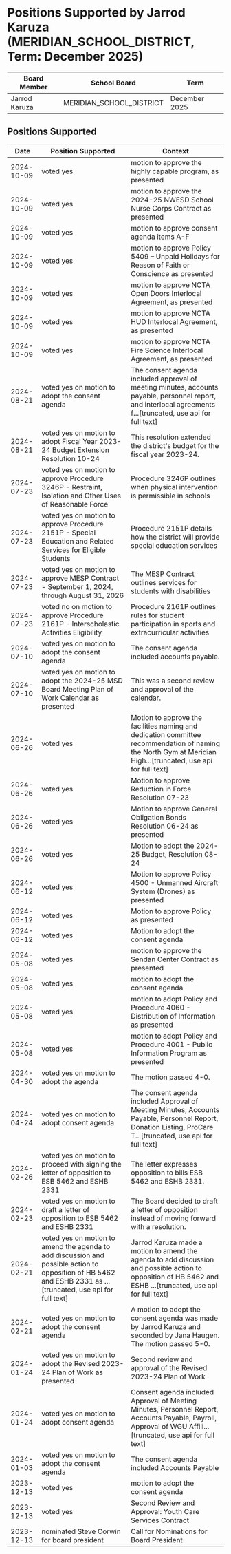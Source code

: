 # Positions Supported by Jarrod Karuza (MERIDIAN_SCHOOL_DISTRICT, Term: December 2025)

| Board Member | School Board | Term |
|--------------|--------------|------|
| Jarrod Karuza | MERIDIAN_SCHOOL_DISTRICT | December 2025 |

## Positions Supported

| Date       | Position Supported           | Context            |
|------------|------------------------------|--------------------|
| 2024-10-09 | voted yes | motion to approve the highly capable program, as presented |
| 2024-10-09 | voted yes | motion to approve the 2024-25 NWESD School Nurse Corps Contract as presented |
| 2024-10-09 | voted yes | motion to approve consent agenda items A-F |
| 2024-10-09 | voted yes | motion to approve Policy 5409 – Unpaid Holidays for Reason of Faith or Conscience as presented |
| 2024-10-09 | voted yes | motion to approve NCTA Open Doors Interlocal Agreement, as presented |
| 2024-10-09 | voted yes | motion to approve NCTA HUD Interlocal Agreement, as presented |
| 2024-10-09 | voted yes | motion to approve NCTA Fire Science Interlocal Agreement, as presented |
| 2024-08-21 | voted yes on motion to adopt the consent agenda | The consent agenda included approval of meeting minutes, accounts payable, personnel report, and interlocal agreements f...[truncated, use api for full text] |
| 2024-08-21 | voted yes on motion to adopt Fiscal Year 2023-24 Budget Extension Resolution 10-24 | This resolution extended the district's budget for the fiscal year 2023-24. |
| 2024-07-23 | voted yes on motion to approve Procedure 3246P - Restraint, Isolation and Other Uses of Reasonable Force | Procedure 3246P outlines when physical intervention is permissible in schools |
| 2024-07-23 | voted yes on motion to approve Procedure 2151P - Special Education and Related Services for Eligible Students | Procedure 2151P details how the district will provide special education services |
| 2024-07-23 | voted yes on motion to approve MESP Contract - September 1, 2024, through August 31, 2026 | The MESP Contract outlines services for students with disabilities |
| 2024-07-23 | voted no on motion to approve Procedure 2161P - Interscholastic Activities Eligibility | Procedure 2161P outlines rules for student participation in sports and extracurricular activities |
| 2024-07-10 | voted yes on motion to adopt the consent agenda | The consent agenda included accounts payable. |
| 2024-07-10 | voted yes on motion to adopt the 2024-25 MSD Board Meeting Plan of Work Calendar as presented | This was a second review and approval of the calendar. |
| 2024-06-26 | voted yes | Motion to approve the facilities naming and dedication committee recommendation of naming the North Gym at Meridian High...[truncated, use api for full text] |
| 2024-06-26 | voted yes | Motion to approve Reduction in Force Resolution 07-23 |
| 2024-06-26 | voted yes | Motion to approve General Obligation Bonds Resolution 06-24 as presented |
| 2024-06-26 | voted yes | Motion to adopt the 2024-25 Budget, Resolution 08-24 |
| 2024-06-12 | voted yes | Motion to approve Policy 4500 - Unmanned Aircraft System (Drones) as presented |
| 2024-06-12 | voted yes | Motion to approve Policy  as presented |
| 2024-06-12 | voted yes | Motion to adopt the consent agenda |
| 2024-05-08 | voted yes | motion to approve the Sendan Center Contract as presented |
| 2024-05-08 | voted yes | motion to adopt the consent agenda |
| 2024-05-08 | voted yes | motion to adopt Policy and Procedure 4060 - Distribution of Information as presented |
| 2024-05-08 | voted yes | motion to adopt Policy and Procedure 4001 - Public Information Program as presented |
| 2024-04-30 | voted yes on motion to adopt the agenda | The motion passed 4-0. |
| 2024-04-24 | voted yes on motion to adopt consent agenda | The consent agenda included Approval of Meeting Minutes, Accounts Payable, Personnel Report, Donation Listing, ProCare T...[truncated, use api for full text] |
| 2024-02-26 | voted yes on motion to proceed with signing the letter of opposition to ESB 5462 and ESHB 2331 | The letter expresses opposition to bills ESB 5462 and ESHB 2331. |
| 2024-02-23 | voted yes on motion to draft a letter of opposition to ESB 5462 and ESHB 2331 | The Board decided to draft a letter of opposition instead of moving forward with a resolution. |
| 2024-02-21 | voted yes on motion to amend the agenda to add discussion and possible action to opposition of HB 5462 and ESHB 2331 as ...[truncated, use api for full text] | Jarrod Karuza made a motion to amend the agenda to add discussion and possible action to opposition of HB 5462 and ESHB ...[truncated, use api for full text] |
| 2024-02-21 | voted yes on motion to adopt the consent agenda | A motion to adopt the consent agenda was made by Jarrod Karuza and seconded by Jana Haugen. The motion passed 5-0. |
| 2024-01-24 | voted yes on motion to adopt the Revised 2023-24 Plan of Work as presented | Second review and approval of the Revised 2023-24 Plan of Work |
| 2024-01-24 | voted yes on motion to adopt consent agenda | Consent agenda included Approval of Meeting Minutes, Personnel Report, Accounts Payable, Payroll, Approval of WGU Affili...[truncated, use api for full text] |
| 2024-01-03 | voted yes on motion to adopt the consent agenda | The consent agenda included Accounts Payable |
| 2023-12-13 | voted yes | motion to adopt the consent agenda |
| 2023-12-13 | voted yes | Second Review and Approval: Youth Care Services Contract |
| 2023-12-13 | nominated Steve Corwin for board president | Call for Nominations for Board President |

